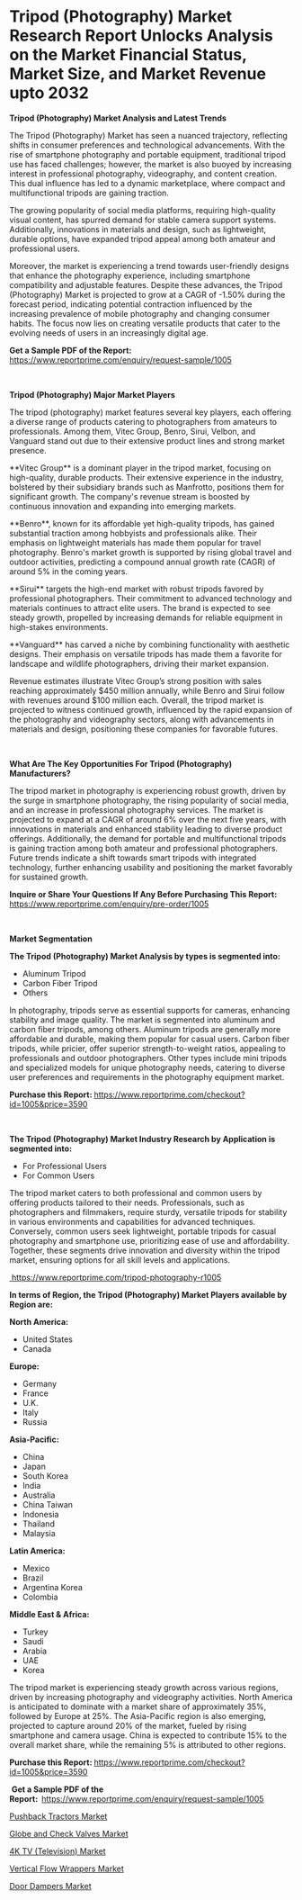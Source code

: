 <p><h1>Tripod (Photography) Market Research Report Unlocks Analysis on the Market Financial Status, Market Size, and Market Revenue upto 2032</h1></p><p><strong>Tripod (Photography) Market Analysis and Latest Trends</strong></p>
<p><p>The Tripod (Photography) Market has seen a nuanced trajectory, reflecting shifts in consumer preferences and technological advancements. With the rise of smartphone photography and portable equipment, traditional tripod use has faced challenges; however, the market is also buoyed by increasing interest in professional photography, videography, and content creation. This dual influence has led to a dynamic marketplace, where compact and multifunctional tripods are gaining traction.</p><p>The growing popularity of social media platforms, requiring high-quality visual content, has spurred demand for stable camera support systems. Additionally, innovations in materials and design, such as lightweight, durable options, have expanded tripod appeal among both amateur and professional users. </p><p>Moreover, the market is experiencing a trend towards user-friendly designs that enhance the photography experience, including smartphone compatibility and adjustable features. Despite these advances, the Tripod (Photography) Market is projected to grow at a CAGR of -1.50% during the forecast period, indicating potential contraction influenced by the increasing prevalence of mobile photography and changing consumer habits. The focus now lies on creating versatile products that cater to the evolving needs of users in an increasingly digital age.</p></p>
<p><strong>Get a Sample PDF of the Report:&nbsp;</strong> <a href="https://www.reportprime.com/enquiry/request-sample/1005?utm_campaign=3185&utm_medium=2&utm_source=Github&utm_content=ia&utm_term=18032025&utm_id=tripod-photography">https://www.reportprime.com/enquiry/request-sample/1005</a></p>
<p>&nbsp;</p>
<p><strong>Tripod (Photography) Major Market Players</strong></p>
<p><p>The tripod (photography) market features several key players, each offering a diverse range of products catering to photographers from amateurs to professionals. Among them, Vitec Group, Benro, Sirui, Velbon, and Vanguard stand out due to their extensive product lines and strong market presence.</p><p>**Vitec Group** is a dominant player in the tripod market, focusing on high-quality, durable products. Their extensive experience in the industry, bolstered by their subsidiary brands such as Manfrotto, positions them for significant growth. The company's revenue stream is boosted by continuous innovation and expanding into emerging markets.</p><p>**Benro**, known for its affordable yet high-quality tripods, has gained substantial traction among hobbyists and professionals alike. Their emphasis on lightweight materials has made them popular for travel photography. Benro's market growth is supported by rising global travel and outdoor activities, predicting a compound annual growth rate (CAGR) of around 5% in the coming years.</p><p>**Sirui** targets the high-end market with robust tripods favored by professional photographers. Their commitment to advanced technology and materials continues to attract elite users. The brand is expected to see steady growth, propelled by increasing demands for reliable equipment in high-stakes environments.</p><p>**Vanguard** has carved a niche by combining functionality with aesthetic designs. Their emphasis on versatile tripods has made them a favorite for landscape and wildlife photographers, driving their market expansion.</p><p>Revenue estimates illustrate Vitec Group’s strong position with sales reaching approximately $450 million annually, while Benro and Sirui follow with revenues around $100 million each. Overall, the tripod market is projected to witness continued growth, influenced by the rapid expansion of the photography and videography sectors, along with advancements in materials and design, positioning these companies for favorable futures.</p></p>
<p>&nbsp;</p>
<p><strong>What Are The Key Opportunities For Tripod (Photography) Manufacturers?</strong></p>
<p><p>The tripod market in photography is experiencing robust growth, driven by the surge in smartphone photography, the rising popularity of social media, and an increase in professional photography services. The market is projected to expand at a CAGR of around 6% over the next five years, with innovations in materials and enhanced stability leading to diverse product offerings. Additionally, the demand for portable and multifunctional tripods is gaining traction among both amateur and professional photographers. Future trends indicate a shift towards smart tripods with integrated technology, further enhancing usability and positioning the market favorably for sustained growth.</p></p>
<p><strong>Inquire or Share Your Questions If Any Before Purchasing This Report:</strong> <a href="https://www.reportprime.com/enquiry/pre-order/1005?utm_campaign=3185&utm_medium=2&utm_source=Github&utm_content=ia&utm_term=18032025&utm_id=tripod-photography">https://www.reportprime.com/enquiry/pre-order/1005</a></p>
<p>&nbsp;</p>
<p><strong>Market Segmentation</strong></p>
<p><strong>The Tripod (Photography) Market Analysis by types is segmented into:</strong></p>
<p><ul><li>Aluminum Tripod</li><li>Carbon Fiber Tripod</li><li>Others</li></ul></p>
<p><p>In photography, tripods serve as essential supports for cameras, enhancing stability and image quality. The market is segmented into aluminum and carbon fiber tripods, among others. Aluminum tripods are generally more affordable and durable, making them popular for casual users. Carbon fiber tripods, while pricier, offer superior strength-to-weight ratios, appealing to professionals and outdoor photographers. Other types include mini tripods and specialized models for unique photography needs, catering to diverse user preferences and requirements in the photography equipment market.</p></p>
<p><strong>Purchase this Report:&nbsp;</strong><a href="https://www.reportprime.com/checkout?id=1005&price=3590&utm_campaign=3185&utm_medium=2&utm_source=Github&utm_content=ia&utm_term=18032025&utm_id=tripod-photography">https://www.reportprime.com/checkout?id=1005&price=3590</a></p>
<p>&nbsp;</p>
<p><strong>The Tripod (Photography) Market Industry Research by Application is segmented into:</strong></p>
<p><ul><li>For Professional Users</li><li>For Common Users</li></ul></p>
<p><p>The tripod market caters to both professional and common users by offering products tailored to their needs. Professionals, such as photographers and filmmakers, require sturdy, versatile tripods for stability in various environments and capabilities for advanced techniques. Conversely, common users seek lightweight, portable tripods for casual photography and smartphone use, prioritizing ease of use and affordability. Together, these segments drive innovation and diversity within the tripod market, ensuring options for all skill levels and applications.</p></p>
<p><a href="https://www.reportprime.com/tripod-photography-r1005?utm_campaign=3185&utm_medium=2&utm_source=Github&utm_content=ia&utm_term=18032025&utm_id=tripod-photography">&nbsp;https://www.reportprime.com/tripod-photography-r1005</a></p>
<p><strong>In terms of Region, the Tripod (Photography) Market Players available by Region are:</strong></p>
<p>
    <p> <strong> North America: </strong>
        <ul>
            <li>United States</li>
            <li>Canada</li>
        </ul>
        </p> 
    <p> <strong> Europe: </strong>
        <ul>
            <li>Germany</li>
            <li>France</li>
            <li>U.K.</li>
            <li>Italy</li>
            <li>Russia</li>
        </ul>
        </p> 
    <p> <strong> Asia-Pacific: </strong>
        <ul>
            <li>China</li>
            <li>Japan</li>
            <li>South Korea</li>
            <li>India</li>
            <li>Australia</li>
            <li>China Taiwan</li>
            <li>Indonesia</li>
            <li>Thailand</li>
            <li>Malaysia</li>
        </ul>
        </p> 
    <p> <strong> Latin America: </strong>
        <ul>
            <li>Mexico</li>
            <li>Brazil</li>
            <li>Argentina Korea</li>
            <li>Colombia</li>
        </ul>
        </p> 
    <p> <strong> Middle East & Africa: </strong>
        <ul>
            <li>Turkey</li>
            <li>Saudi</li>
            <li>Arabia</li>
            <li>UAE</li>
            <li>Korea</li>
        </ul>
    </p>
    </p>
<p><p>The tripod market is experiencing steady growth across various regions, driven by increasing photography and videography activities. North America is anticipated to dominate with a market share of approximately 35%, followed by Europe at 25%. The Asia-Pacific region is also emerging, projected to capture around 20% of the market, fueled by rising smartphone and camera usage. China is expected to contribute 15% to the overall market share, while the remaining 5% is attributed to other regions.</p></p>
<p><strong>Purchase this Report: </strong><a href="https://www.reportprime.com/checkout?id=1005&price=3590&utm_campaign=3185&utm_medium=2&utm_source=Github&utm_content=ia&utm_term=18032025&utm_id=tripod-photography">https://www.reportprime.com/checkout?id=1005&price=3590</a></p>
<p>&nbsp;<strong>Get a Sample PDF of the Report:&nbsp;&nbsp;</strong><a href="https://www.reportprime.com/enquiry/request-sample/1005?utm_campaign=3185&utm_medium=2&utm_source=Github&utm_content=ia&utm_term=18032025&utm_id=tripod-photography">https://www.reportprime.com/enquiry/request-sample/1005</a></p>
<p><strong></strong></p>
<p><p><a href="https://www.linkedin.com/pulse/pushback-tractors-market-size-share-analysis-projecting-future-trends-preke?utm_campaign=3185&utm_medium=2&utm_source=Github&utm_content=ia&utm_term=18032025&utm_id=tripod-photography">Pushback Tractors Market</a></p><p><a href="https://www.linkedin.com/pulse/current-evaluation-future-growth-potential-globe-check-valves-market-6mwze?utm_campaign=3185&utm_medium=2&utm_source=Github&utm_content=ia&utm_term=18032025&utm_id=tripod-photography">Globe and Check Valves Market</a></p><p><a href="https://github.com/triattwood9919/Market-Research-Report-List-1/blob/main/4k-tv-television-market.md?utm_campaign=3185&utm_medium=2&utm_source=Github&utm_content=ia&utm_term=18032025&utm_id=tripod-photography">4K TV (Television) Market</a></p><p><a href="https://www.linkedin.com/pulse/deep-insights-vertical-flow-wrappers-market-size-growing-demand-8asse?utm_campaign=3185&utm_medium=2&utm_source=Github&utm_content=ia&utm_term=18032025&utm_id=tripod-photography">Vertical Flow Wrappers Market</a></p><p><a href="https://www.linkedin.com/pulse/top-trends-transforming-door-dampers-market-2025-2032-ba360-8zgie?utm_campaign=3185&utm_medium=2&utm_source=Github&utm_content=ia&utm_term=18032025&utm_id=tripod-photography">Door Dampers Market</a></p></p>